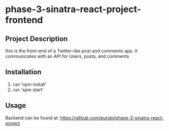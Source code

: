# phase-3-sinatra-react-project-frontend

## Project Description
this is the front-end of a Twitter-like post and comments app. It communicates with an API for Users, posts, and comments

## Installation
1. run 'npm install'
2. run 'spm start'

## Usage
Backend can be found at: https://github.com/eurobi/phase-3-sinatra-react-project